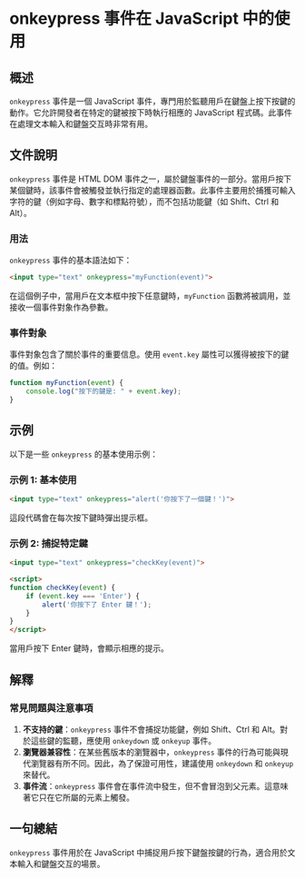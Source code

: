<!--
Meta Description: # onkeypress 事件在 JavaScript 中的使用 ## 概述 `onkeypress` 事件是一個 JavaScript 事件，專門用於監聽用戶在鍵盤上按下按鍵的動作。它允許開發者在特定的鍵被按下時執行相應的 JavaScript 程式碼。此事件在處理文本輸入和鍵盤交互時非常有用。 ...
Meta Keywords: onkeypress, event, javascript, html, input
-->

# onkeypress 事件在 JavaScript 中的使用

## 概述
`onkeypress` 事件是一個 JavaScript 事件，專門用於監聽用戶在鍵盤上按下按鍵的動作。它允許開發者在特定的鍵被按下時執行相應的 JavaScript 程式碼。此事件在處理文本輸入和鍵盤交互時非常有用。

## 文件說明
`onkeypress` 事件是 HTML DOM 事件之一，屬於鍵盤事件的一部分。當用戶按下某個鍵時，該事件會被觸發並執行指定的處理器函數。此事件主要用於捕獲可輸入字符的鍵（例如字母、數字和標點符號），而不包括功能鍵（如 Shift、Ctrl 和 Alt）。

### 用法
`onkeypress` 事件的基本語法如下：
```html
<input type="text" onkeypress="myFunction(event)">
```
在這個例子中，當用戶在文本框中按下任意鍵時，`myFunction` 函數將被調用，並接收一個事件對象作為參數。

### 事件對象
事件對象包含了關於事件的重要信息。使用 `event.key` 屬性可以獲得被按下的鍵的值。例如：
```javascript
function myFunction(event) {
    console.log("按下的鍵是: " + event.key);
}
```

## 示例
以下是一些 `onkeypress` 的基本使用示例：

### 示例 1: 基本使用
```html
<input type="text" onkeypress="alert('你按下了一個鍵！')">
```
這段代碼會在每次按下鍵時彈出提示框。

### 示例 2: 捕捉特定鍵
```html
<input type="text" onkeypress="checkKey(event)">

<script>
function checkKey(event) {
    if (event.key === 'Enter') {
        alert('你按下了 Enter 鍵！');
    }
}
</script>
```
當用戶按下 Enter 鍵時，會顯示相應的提示。

## 解釋
### 常見問題與注意事項
1. **不支持的鍵**：`onkeypress` 事件不會捕捉功能鍵，例如 Shift、Ctrl 和 Alt。對於這些鍵的監聽，應使用 `onkeydown` 或 `onkeyup` 事件。
2. **瀏覽器兼容性**：在某些舊版本的瀏覽器中，`onkeypress` 事件的行為可能與現代瀏覽器有所不同。因此，為了保證可用性，建議使用 `onkeydown` 和 `onkeyup` 來替代。
3. **事件流**：`onkeypress` 事件會在事件流中發生，但不會冒泡到父元素。這意味著它只在它所屬的元素上觸發。

## 一句總結
`onkeypress` 事件用於在 JavaScript 中捕捉用戶按下鍵盤按鍵的行為，適合用於文本輸入和鍵盤交互的場景。